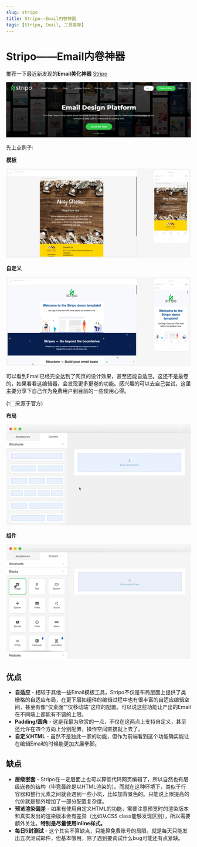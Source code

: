 ```yaml
---
slug: stripo
title: Stripo——Email内卷神器
tags: [Stripo, Email, 工具推荐]
---
```


# Stripo——Email内卷神器

推荐一下最近新发现的**Email美化神器** [Stripo](https://stripo.email/)

![Stripo website](./website.png)

先上点例子:

**模板**

![例子1](./sample1.png)

**自定义**

![例子2](./sample2.png)

可以看到Email已经完全达到了网页的设计效果，甚至还能自适应。这还不是最卷的，如果看看这编辑器，会发现更多更卷的功能。感兴趣的可以去自己尝试，这里主要分享下自己作为免费用户到目前的一些使用心得。

(👇🏻来源于官方)

**布局**

![拖动布局](./layout.gif)

**组件**

![拖动组件](./block.gif)

## 优点

- **自适应** - 相较于其他一些Email模板工具，Stripo不仅是布局层面上提供了类栅格的自适应布局，在更下层如组件的编辑过程中也有很丰富的自适应编辑空间，甚至有像“仅桌面”“仅移动端”这样的配置。可以说这些功能让产出的Email在不同端上都能有不错的上限。
- **Padding/圆角** - 这是我最为欣赏的一点，不仅在这两点上支持自定义，甚至还允许在四个方向上分别配置，操作空间直接就上去了。
- **自定义HTML** - 虽然不是独此一家的功能，但作为前端看到这个功能确实能让在编辑Email的时候能更加大展拳脚。

## 缺点

- **层级嵌套** - Stripo在一定层面上也可以算低代码网页编辑了，所以自然也有层级嵌套的结构（毕竟最终是以HTML渲染的）。而就在这种环境下，类似于行容器和整行元素之间就会遇到一些小坑，比如加背景色的。只能说上限提高的代价就是额外增加了一部分配置复杂度。
- **预览渲染偏差** - 如果有使用自定义HTML的功能，需要注意预览时的渲染版本和真实发出的渲染版本会有差异（比如从CSS class能够发现区别），所以需要额外关注。**特别是尽量使用inline样式。**
- **每日5封测试** - 这个其实不算缺点，只能算免费账号的局限。就是每天只能发出五次测试邮件，但基本够用，除了遇到要调试什么bug可能还有点紧缺。
